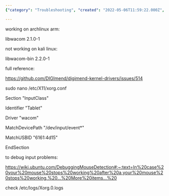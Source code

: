 ```yaml
---
{"category": "Troubleshooting", "created": "2022-05-06T11:59:22.000Z", "date": "2022-05-06 11:59:22", "description": "This article provides a solution to troubleshoot input issues with the libwacom library on Arch Linux ARM and Kali Linux. The article suggests modifying the xorg.conf file as referenced in a troubleshooting guide for resolution.", "modified": "2022-08-18T15:30:10.642Z", "tags": ["driver", "hardware", "HID", "stylus", "tablet"], "title": "Letsketch Libwacom"}

---
```


working on archlinux arm:

libwacom 2.1.0-1

not working on kali linux:

libwacom-bin 2.2.0-1

full reference:

https://github.com/DIGImend/digimend-kernel-drivers/issues/514

sudo nano /etc/X11/xorg.conf

Section "InputClass"

Identifier "Tablet"

Driver "wacom"

MatchDevicePath "/dev/input/event*"

MatchUSBID "6161:4d15"

EndSection

to debug input problems:

https://wiki.ubuntu.com/DebuggingMouseDetection#:~:text=In%20case%20your%20mouse%20stops%20working%20after%20a,your%20mouse%20stops%20working.%20...%20More%20items...%20

check /etc/logs/Xorg.0.logs
